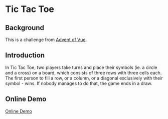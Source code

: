 # Tic Tac Toe

## Background

This is a challenge from [Advent of Vue](https://adventofvue.com/).

## Introduction

In Tic Tac Toe, two players take turns and place their symbols (ie. a circle and a cross) on a board, which consists of three rows with three cells each. The first person to fill a row, or a column, or a diagonal exclusively with their symbol - wins. If nobody manages to do that, the game ends in a draw.

## Online Demo

[Online Demo](https://geniuscorn-tic-tac-toe.netlify.app/)
